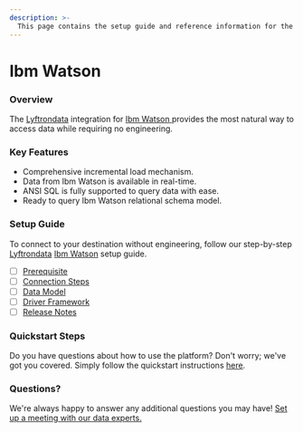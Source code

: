 ```yaml
---
description: >-
  This page contains the setup guide and reference information for the Ibm Watson source connector.
---
```


# Ibm Watson

### Overview

The [Lyftrondata](https://www.lyftrondata.com/) integration for [Ibm Watson](https://www.lyftrondata.com/integration/ibm-watson/)[ ](https://www.lyftrondata.com/integration/ibm-watson/)provides the most natural way to access data while requiring no engineering.

### Key Features

* Comprehensive incremental load mechanism.
* Data from Ibm Watson is available in real-time.&#x20;
* ANSI SQL is fully supported to query data with ease.
* Ready to query Ibm Watson relational schema model.

### Setup Guide

To connect to your destination without engineering, follow our step-by-step [Lyftrondata](https://www.lyftrondata.com/)  [Ibm Watson](https://www.lyftrondata.com/integration/ibm-watson/) setup guide.

* [ ] [Prerequisite](../../marketing-analytics/ibm-watson/prerequisite.md)
* [ ] [Connection Steps](../../marketing-analytics/ibm-watson/connection-steps.md)
* [ ] [Data Model](../../marketing-analytics/ibm-watson/data-model/)
* [ ] [Driver Framework](../../marketing-analytics/ibm-watson/driver-framework/)
* [ ] [Release Notes](../../marketing-analytics/ibm-watson/release-notes.md)

### Quickstart Steps

Do you have questions about how to use the platform? Don't worry; we've got you covered. Simply follow the quickstart instructions [here](../../../quickstart-steps.md).

### Questions? <a href="#questions" id="questions"></a>

We're always happy to answer any additional questions you may have! [Set up a meeting with our data experts.](https://www.lyftrondata.com/book-a-meeting/)

